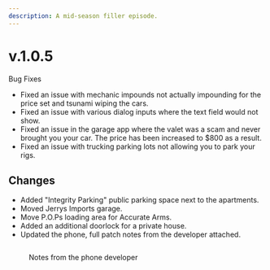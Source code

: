 ```yaml
---
description: A mid-season filler episode.
---
```


# v.1.0.5

Bug Fixes

* Fixed an issue with mechanic impounds not actually impounding for the price set and tsunami wiping the cars.
* Fixed an issue with various dialog inputs where the text field would not show.
* Fixed an issue in the garage app where the valet was a scam and never brought you your car. The price has been increased to $800 as a result.
* Fixed an issue with trucking parking lots not allowing you to park your rigs.



## Changes

* Added "Integrity Parking" public parking space next to the apartments.
* Moved Jerrys Imports garage.
* Move P.O.Ps loading area for Accurate Arms.
* Added an additional doorlock for a private house.
* Updated the phone, full patch notes from the developer attached.

<figure><img src="https://i.imgur.com/xRAIfHi.png" alt=""><figcaption><p>Notes from the phone developer</p></figcaption></figure>
